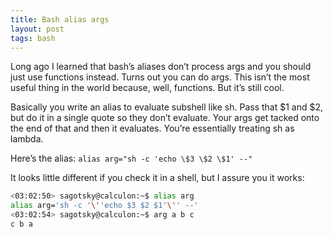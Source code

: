 ```yaml
---
title: Bash alias args
layout: post
tags: bash
---
```


Long ago I learned that bash’s aliases don’t process args and you should just use functions instead. Turns out you can do args. This isn’t the most useful thing in the world because, well, functions. But it’s still cool.

Basically you write an alias to evaluate subshell like sh. Pass that $1 and $2, but do it in a single quote so they don’t evaluate. Your args get tacked onto the end of that and then it evaluates. You’re essentially treating sh as lambda.

Here’s the alias:
`alias arg="sh -c 'echo \$3 \$2 \$1' --"`

It looks little different if you check it in a shell, but I assure you it works:

```bash
<03:02:50> sagotsky@calculon:~$ alias arg
alias arg='sh -c '\''echo $3 $2 $1'\'' --'
<03:02:54> sagotsky@calculon:~$ arg a b c
c b a
```

